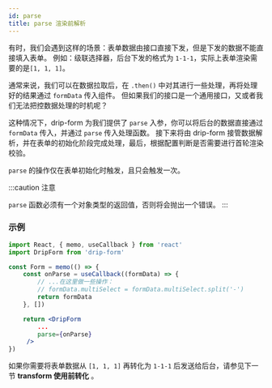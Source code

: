 ```yaml
---
id: parse
title: parse 渲染前解析
---
```


有时，我们会遇到这样的场景：表单数据由接口直接下发，但是下发的数据不能直接填入表单。
例如：级联选择器，后台下发的格式为 `1-1-1`，实际上表单渲染需要的是`[1, 1, 1]`。

通常来说，我们可以在数据拉取后，在 `.then()` 中对其进行一些处理，再将处理好的结果通过 `formData` 传入组件。
但如果我们的接口是一个通用接口，又或者我们无法把控数据处理的时机呢？

这种情况下，drip-form 为我们提供了 `parse` 入参，你可以将后台的数据直接通过 `formData` 传入，并通过 `parse` 传入处理函数。
接下来将由 drip-form 接管数据解析，并在表单的初始化阶段完成处理，最后，根据配置判断是否需要进行首轮渲染校验。

`parse` 的操作仅在表单初始化时触发，且只会触发一次。

:::caution 注意

`parse` 函数必须有一个对象类型的返回值，否则将会抛出一个错误。
:::

### 示例

```jsx title="Form.jsx" {5,6,7,8,12}
import React, { memo, useCallback } from 'react'
import DripForm from 'drip-form'

const Form = memo(() => {
    const onParse = useCallback((formData) => {
        // ...在这里做一些操作：
        // formData.multiSelect = formData.multiSelect.split('-')
        return formData
    }, [])

    return <DripForm
        ...
        parse={onParse}
     />
})
```

如果你需要将表单数据从 `[1, 1, 1]` 再转化为 `1-1-1` 后发送给后台，请参见下一节 **transform 使用前转化** 。